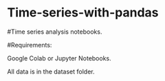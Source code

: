 # Time-series-with-pandas

#Time series analysis notebooks.

#Requirements:

Google Colab or Jupyter Notebooks.

All data is in the dataset folder.
